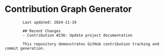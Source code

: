 # Contribution Graph Generator
            
            Last updated: 2024-11-19
            
            ## Recent Changes
            - Contribution #236: Update project documentation
            
            This repository demonstrates GitHub contribution tracking and commit generation.
        